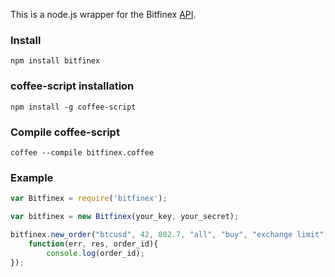 This is a node.js wrapper for the Bitfinex [API](https://bitfinex.com/pages/api).

### Install

`npm install bitfinex`

### coffee-script installation
`npm install -g coffee-script`

### Compile coffee-script
`coffee --compile bitfinex.coffee`

### Example

```js
var Bitfinex = require('bitfinex');

var bitfinex = new Bitfinex(your_key, your_secret);

bitfinex.new_order("btcusd", 42, 802.7, "all", "buy", "exchange limit", 
	function(err, res, order_id){
		console.log(order_id);
});
```